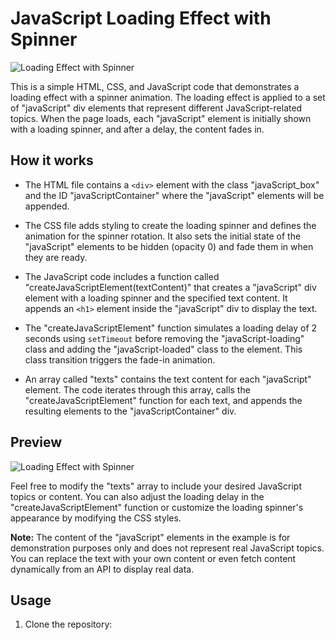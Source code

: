 # JavaScript Loading Effect with Spinner

![Loading Effect with Spinner](https://example.com/path/to/screenshot.png)

This is a simple HTML, CSS, and JavaScript code that demonstrates a loading effect with a spinner animation. The loading effect is applied to a set of "javaScript" div elements that represent different JavaScript-related topics. When the page loads, each "javaScript" element is initially shown with a loading spinner, and after a delay, the content fades in.

## How it works

- The HTML file contains a `<div>` element with the class "javaScript_box" and the ID "javaScriptContainer" where the "javaScript" elements will be appended.

- The CSS file adds styling to create the loading spinner and defines the animation for the spinner rotation. It also sets the initial state of the "javaScript" elements to be hidden (opacity 0) and fade them in when they are ready.

- The JavaScript code includes a function called "createJavaScriptElement(textContent)" that creates a "javaScript" div element with a loading spinner and the specified text content. It appends an `<h1>` element inside the "javaScript" div to display the text.

- The "createJavaScriptElement" function simulates a loading delay of 2 seconds using `setTimeout` before removing the "javaScript-loading" class and adding the "javaScript-loaded" class to the element. This class transition triggers the fade-in animation.

- An array called "texts" contains the text content for each "javaScript" element. The code iterates through this array, calls the "createJavaScriptElement" function for each text, and appends the resulting elements to the "javaScriptContainer" div.

## Preview

![Loading Effect with Spinner](https://example.com/path/to/screenshot.png)

Feel free to modify the "texts" array to include your desired JavaScript topics or content. You can also adjust the loading delay in the "createJavaScriptElement" function or customize the loading spinner's appearance by modifying the CSS styles.

**Note:** The content of the "javaScript" elements in the example is for demonstration purposes only and does not represent real JavaScript topics. You can replace the text with your own content or even fetch content dynamically from an API to display real data.

## Usage

1. Clone the repository:

